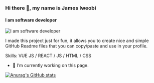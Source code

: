 <!-- ### Hi there 👋

I'm James Iweobi from Nigeria, I am a software engineer with hands-on experience in all levels of software life cycle. I enjoy learning langauges and frame works like Nodejs and Nestjs, I enjoy building east to understand code that is scalable. -->

### Hi there 👋, my name is James Iweobi
#### I am software developer
![I am software developer](https://pin.it/AkiecIu)

I made this project just for fun, it allows you to create nice and simple GitHub Readme files that you can copy/paste and use in your profile.

Skills: VUE JS / REACT / JS / HTML / CSS

- 🔭 I’m currently working on this page. 






[![Anurag's GitHub stats](https://github-readme-stats.vercel.app/api?username=jamesiweobi)](https://github.com/anuraghazra/github-readme-stats)
